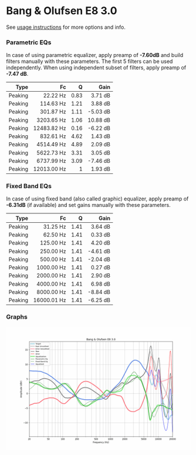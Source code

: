 # Bang & Olufsen E8 3.0
See [usage instructions](https://github.com/jaakkopasanen/AutoEq#usage) for more options and info.

### Parametric EQs
In case of using parametric equalizer, apply preamp of **-7.60dB** and build filters manually
with these parameters. The first 5 filters can be used independently.
When using independent subset of filters, apply preamp of **-7.47 dB**.

| Type    | Fc          |    Q | Gain     |
|--------:|------------:|-----:|---------:|
| Peaking | 22.22 Hz    | 0.83 | 3.71 dB  |
| Peaking | 114.63 Hz   | 1.21 | 3.88 dB  |
| Peaking | 301.87 Hz   | 1.11 | -5.03 dB |
| Peaking | 3203.65 Hz  | 1.06 | 10.88 dB |
| Peaking | 12483.82 Hz | 0.16 | -6.22 dB |
| Peaking | 832.61 Hz   | 4.62 | 1.43 dB  |
| Peaking | 4514.49 Hz  | 4.89 | 2.09 dB  |
| Peaking | 5622.73 Hz  | 3.31 | 3.05 dB  |
| Peaking | 6737.99 Hz  | 3.09 | -7.46 dB |
| Peaking | 12013.00 Hz | 1    | 1.93 dB  |

### Fixed Band EQs
In case of using fixed band (also called graphic) equalizer, apply preamp of **-6.31dB**
(if available) and set gains manually with these parameters.

| Type    | Fc          |    Q | Gain     |
|--------:|------------:|-----:|---------:|
| Peaking | 31.25 Hz    | 1.41 | 3.64 dB  |
| Peaking | 62.50 Hz    | 1.41 | 0.33 dB  |
| Peaking | 125.00 Hz   | 1.41 | 4.20 dB  |
| Peaking | 250.00 Hz   | 1.41 | -4.61 dB |
| Peaking | 500.00 Hz   | 1.41 | -2.04 dB |
| Peaking | 1000.00 Hz  | 1.41 | 0.27 dB  |
| Peaking | 2000.00 Hz  | 1.41 | 2.90 dB  |
| Peaking | 4000.00 Hz  | 1.41 | 6.98 dB  |
| Peaking | 8000.00 Hz  | 1.41 | -8.84 dB |
| Peaking | 16000.01 Hz | 1.41 | -6.25 dB |

### Graphs
![](./Bang%20&%20Olufsen%20E8%203.0.png)